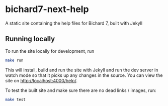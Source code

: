 # bichard7-next-help

A static site containing the help files for Bichard 7, built with Jekyll

## Running locally

To run the site locally for development, run

```bash
make run
```

This will install, build and run the site with Jekyll and run the dev server in watch mode so that it picks up any changes in the source. You can view the site on [http://localhost:4000/help/](http://localhost:4000/help/).

To test the built site and make sure there are no dead links / images, run:

```bash
make test
```
